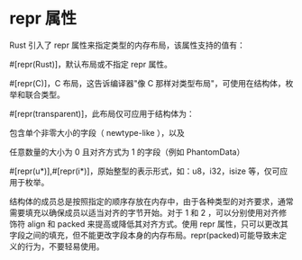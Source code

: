 # repr 属性

Rust 引入了 repr 属性来指定类型的内存布局，该属性支持的值有：

#[repr(Rust)]，默认布局或不指定 repr 属性。

#[repr(C)]，C 布局，这告诉编译器"像 C 那样对类型布局"，可使用在结构体，枚举和联合类型。

#[repr(transparent)]，此布局仅可应用于结构体为：

包含单个非零大小的字段（ newtype-like ），以及

任意数量的大小为 0 且对齐方式为 1 的字段（例如 PhantomData<T>）

#[repr(u*)],#[repr(i*)]，原始整型的表示形式，如：u8，i32，isize 等，仅可应用于枚举。

结构体的成员总是按照指定的顺序存放在内存中，由于各种类型的对齐要求，通常需要填充以确保成员以适当对齐的字节开始。对于 1 和 2 ，可以分别使用对齐修饰符 align 和 packed 来提高或降低其对齐方式。使用 repr 属性，只可以更改其字段之间的填充，但不能更改字段本身的内存布局。repr(packed)可能导致未定义的行为，不要轻易使用。
